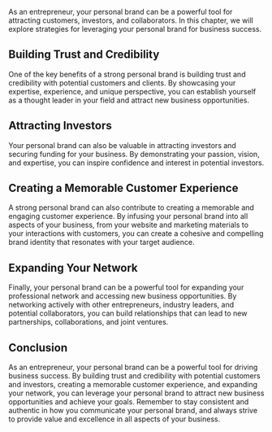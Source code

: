
As an entrepreneur, your personal brand can be a powerful tool for attracting customers, investors, and collaborators. In this chapter, we will explore strategies for leveraging your personal brand for business success.

Building Trust and Credibility
------------------------------

One of the key benefits of a strong personal brand is building trust and credibility with potential customers and clients. By showcasing your expertise, experience, and unique perspective, you can establish yourself as a thought leader in your field and attract new business opportunities.

Attracting Investors
--------------------

Your personal brand can also be valuable in attracting investors and securing funding for your business. By demonstrating your passion, vision, and expertise, you can inspire confidence and interest in potential investors.

Creating a Memorable Customer Experience
----------------------------------------

A strong personal brand can also contribute to creating a memorable and engaging customer experience. By infusing your personal brand into all aspects of your business, from your website and marketing materials to your interactions with customers, you can create a cohesive and compelling brand identity that resonates with your target audience.

Expanding Your Network
----------------------

Finally, your personal brand can be a powerful tool for expanding your professional network and accessing new business opportunities. By networking actively with other entrepreneurs, industry leaders, and potential collaborators, you can build relationships that can lead to new partnerships, collaborations, and joint ventures.

Conclusion
----------

As an entrepreneur, your personal brand can be a powerful tool for driving business success. By building trust and credibility with potential customers and investors, creating a memorable customer experience, and expanding your network, you can leverage your personal brand to attract new business opportunities and achieve your goals. Remember to stay consistent and authentic in how you communicate your personal brand, and always strive to provide value and excellence in all aspects of your business.
